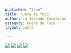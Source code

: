 ```yaml
---
published: "true"
title: Fuera de foco
author: La Jornada Zacatecas
category: Fuera de Foco
layout: posts

---
```


![](http://i.imgur.com/KIdSSLRm.jpg)
![](http://i.imgur.com/HhjPQHam.jpg)
![](http://i.imgur.com/SJHxqjhm.jpg)
![](http://i.imgur.com/cff1j0jm.jpg)
